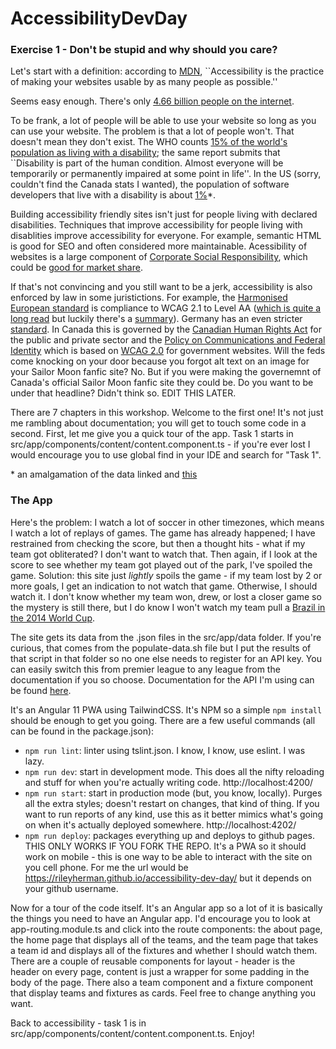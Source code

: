 # AccessibilityDevDay

### Exercise 1 - Don't be stupid and why should you care?

Let's start with a definition: according to [MDN](https://developer.mozilla.org/en-US/docs/Learn/Accessibility/What_is_accessibility), ``Accessibility is the practice of making your websites usable by as many people as possible.''

Seems easy enough. There's only [4.66 billion people on the internet](https://www.statista.com/statistics/617136/digital-population-worldwide/). 

To be frank, a lot of people will be able to use your website so long as you can use your website. The problem is that a lot of people won't. That doesn't mean they don't exist. The WHO counts [15% of the world's population as living with a disability](https://www.who.int/publications/i/item/9789241564182); the same report submits that ``Disability is part of the human condition. Almost everyone will be temporarily or permanently impaired at some point in life''. In the US (sorry, couldn't find the Canada stats I wanted), the population of software developers that live with a disability is about [1%](https://www.census.gov/data/tables/2017/demo/disability/acs-17.html)*. 

Building accessibility friendly sites isn't just for people living with declared disabilities. Techniques that improve accessibility for people living with disablities improve accessibility for everyone. For example, semantic HTML is good for SEO and often considered more maintainable. Acessibility of websites is a large component of [Corporate Social Responsibility](https://www.tandfonline.com/doi/abs/10.1080/15332860802086185), which could be [good for market share](https://www.researchgate.net/profile/Mahabubur-Rahman-10/publication/321638509_Corporate_Social_Responsibility_And_Marketing_Performance_The_Moderating_Role_Of_Advertising_Intensity/links/5b02ebdea6fdccf9e4f7562c/Corporate-Social-Responsibility-And-Marketing-Performance-The-Moderating-Role-Of-Advertising-Intensity.pdf). 

If that's not convincing and you still want to be a jerk, accessibility is also enforced by law in some juristictions. For example, the [Harmonised European standard](https://www.etsi.org/deliver/etsi_en/301500_301599/301549/02.01.02_60/en_301549v020102p.pdf) is compliance to WCAG 2.1 to Level AA ([which is quite a long read](https://www.w3.org/TR/WCAG21/) but luckily there's a [summary](https://www.w3.org/WAI/standards-guidelines/wcag/glance/)). Germany has an even stricter [standard](https://www.einfach-fuer-alle.de/artikel/bitv_english/). In Canada this is governed by the [Canadian Human Rights Act](https://laws-lois.justice.gc.ca/eng/acts/h-6/FullText.html) for the public and private sector and the [Policy on Communications and Federal Identity](https://www.tbs-sct.gc.ca/pol/doc-eng.aspx?id=30683) which is based on [WCAG 2.0](https://www.w3.org/TR/WCAG20/) for government websites. Will the feds come knocking on your door because you forgot alt text on an image for your Sailor Moon fanfic site? No. But if you were making the governemnt of Canada's official Sailor Moon fanfic site they could be. Do you want to be under that headline? Didn't think so. EDIT THIS LATER.

There are 7 chapters in this workshop. Welcome to the first one! It's not just me rambling about documentation; you will get to touch some code in a second. First, let me give you a quick tour of the app. Task 1 starts in src/app/components/content/content.component.ts - if you're ever lost I would encourage you to use global find in your IDE and search for "Task 1". 

\* an amalgamation of the data linked and [this](https://www.bls.gov/emp/tables/emp-by-detailed-occupation.htm)

### The App

Here's the problem: I watch a lot of soccer in other timezones, which means I watch a lot of replays of games. The game has already happened; I have restrained from checking the score, but then a thought hits - what if my team got obliterated? I don't want to watch that. Then again, if I look at the score to see whether my team got played out of the park, I've spoiled the game. Solution: this site just _lightly_ spoils the game - if my team lost by 2 or more goals, I get an indication to not watch that game. Otherwise, I should watch it. I don't know whether my team won, drew, or lost a closer game so the mystery is still there, but I do know I won't watch my team pull a [Brazil in the 2014 World Cup](https://youtu.be/aE4BdIP6bvc).

The site gets its data from the .json files in the src/app/data folder. If you're curious, that comes from the populate-data.sh file but I put the results of that script in that folder so no one else needs to register for an API key. You can easily switch this from premier league to any league from the documentation if you so choose. Documentation for the API I'm using can be found [here](https://rapidapi.com/api-sports/api/API-FOOTBALL). 

It's an Angular 11 PWA using TailwindCSS. It's NPM so a simple `npm install` should be enough to get you going. There are a few useful commands (all can be found in the package.json): 

* `npm run lint`: linter using tslint.json. I know, I know, use eslint. I was lazy.
* `npm run dev`: start in development mode. This does all the nifty reloading and stuff for when you're actually writing code. http://localhost:4200/
* `npm run start`: start in production mode (but, you know, locally). Purges all the extra styles; doesn't restart on changes, that kind of thing. If you want to run reports of any kind, use this as it better mimics what's going on when it's actually deployed somewhere. http://localhost:4202/
* `npm run deploy`: packages everything up and deploys to github pages. THIS ONLY WORKS IF YOU FORK THE REPO. It's a PWA so it should work on mobile - this is one way to be able to interact with the site on you cell phone. For me the url would be https://rileyherman.github.io/accessibility-dev-day/ but it depends on your github username. 

Now for a tour of the code itself. It's an Angular app so a lot of it is basically the things you need to have an Angular app. I'd encourage you to look at app-routing.module.ts and click into the route components: the about page, the home page that displays all of the teams, and the team page that takes a team id and displays all of the fixtures and whether I should watch them. There are a couple of reusable components for layout - header is the header on every page, content is just a wrapper for some padding in the body of the page. There also a team component and a fixture component that display teams and fixtures as cards. Feel free to change anything you want.

Back to accessibility - task 1 is in src/app/components/content/content.component.ts. Enjoy!